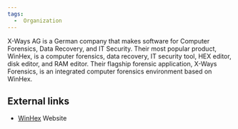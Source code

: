 ```yaml
---
tags:
  -  Organization
---
```

X-Ways AG is a German company that makes software for Computer
Forensics, Data Recovery, and IT Security. Their most popular product,
WinHex, is a computer forensics, data recovery, IT security tool, HEX
editor, disk editor, and RAM editor. Their flagship forensic
application, X-Ways Forensics, is an integrated computer forensics
environment based on WinHex.

## External links

- [WinHex](http://www.winhex.com/winhex/) Website

